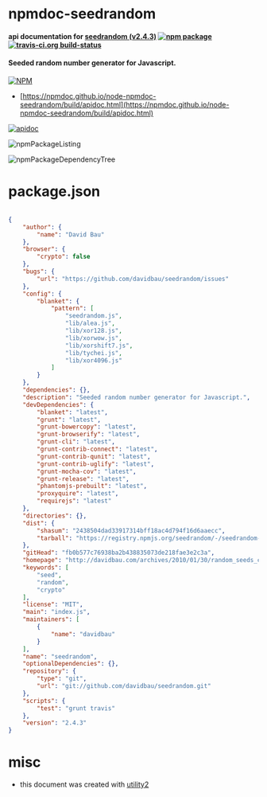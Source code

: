 # npmdoc-seedrandom

#### api documentation for  [seedrandom (v2.4.3)](http://davidbau.com/archives/2010/01/30/random_seeds_coded_hints_and_quintillions.html)  [![npm package](https://img.shields.io/npm/v/npmdoc-seedrandom.svg?style=flat-square)](https://www.npmjs.org/package/npmdoc-seedrandom) [![travis-ci.org build-status](https://api.travis-ci.org/npmdoc/node-npmdoc-seedrandom.svg)](https://travis-ci.org/npmdoc/node-npmdoc-seedrandom)

#### Seeded random number generator for Javascript.

[![NPM](https://nodei.co/npm/seedrandom.png?downloads=true&downloadRank=true&stars=true)](https://www.npmjs.com/package/seedrandom)

- [https://npmdoc.github.io/node-npmdoc-seedrandom/build/apidoc.html](https://npmdoc.github.io/node-npmdoc-seedrandom/build/apidoc.html)

[![apidoc](https://npmdoc.github.io/node-npmdoc-seedrandom/build/screenCapture.buildCi.browser.%252Ftmp%252Fbuild%252Fapidoc.html.png)](https://npmdoc.github.io/node-npmdoc-seedrandom/build/apidoc.html)

![npmPackageListing](https://npmdoc.github.io/node-npmdoc-seedrandom/build/screenCapture.npmPackageListing.svg)

![npmPackageDependencyTree](https://npmdoc.github.io/node-npmdoc-seedrandom/build/screenCapture.npmPackageDependencyTree.svg)



# package.json

```json

{
    "author": {
        "name": "David Bau"
    },
    "browser": {
        "crypto": false
    },
    "bugs": {
        "url": "https://github.com/davidbau/seedrandom/issues"
    },
    "config": {
        "blanket": {
            "pattern": [
                "seedrandom.js",
                "lib/alea.js",
                "lib/xor128.js",
                "lib/xorwow.js",
                "lib/xorshift7.js",
                "lib/tychei.js",
                "lib/xor4096.js"
            ]
        }
    },
    "dependencies": {},
    "description": "Seeded random number generator for Javascript.",
    "devDependencies": {
        "blanket": "latest",
        "grunt": "latest",
        "grunt-bowercopy": "latest",
        "grunt-browserify": "latest",
        "grunt-cli": "latest",
        "grunt-contrib-connect": "latest",
        "grunt-contrib-qunit": "latest",
        "grunt-contrib-uglify": "latest",
        "grunt-mocha-cov": "latest",
        "grunt-release": "latest",
        "phantomjs-prebuilt": "latest",
        "proxyquire": "latest",
        "requirejs": "latest"
    },
    "directories": {},
    "dist": {
        "shasum": "2438504dad33917314bff18ac4d794f16d6aaecc",
        "tarball": "https://registry.npmjs.org/seedrandom/-/seedrandom-2.4.3.tgz"
    },
    "gitHead": "fb0b577c76938ba2b438835073de218fae3e2c3a",
    "homepage": "http://davidbau.com/archives/2010/01/30/random_seeds_coded_hints_and_quintillions.html",
    "keywords": [
        "seed",
        "random",
        "crypto"
    ],
    "license": "MIT",
    "main": "index.js",
    "maintainers": [
        {
            "name": "davidbau"
        }
    ],
    "name": "seedrandom",
    "optionalDependencies": {},
    "repository": {
        "type": "git",
        "url": "git://github.com/davidbau/seedrandom.git"
    },
    "scripts": {
        "test": "grunt travis"
    },
    "version": "2.4.3"
}
```



# misc
- this document was created with [utility2](https://github.com/kaizhu256/node-utility2)
